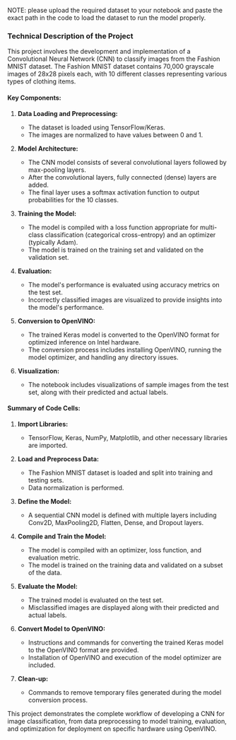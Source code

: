 NOTE: please upload the required dataset to your notebook and paste the exact path in the 
code to load the dataset to run the model properly.


### Technical Description of the Project

This project involves the development and implementation of a Convolutional Neural Network (CNN) to classify images from the Fashion MNIST dataset. The Fashion MNIST dataset contains 70,000 grayscale images of 28x28 pixels each, with 10 different classes representing various types of clothing items.

#### Key Components:

1. **Data Loading and Preprocessing:**
   - The dataset is loaded using TensorFlow/Keras.
   - The images are normalized to have values between 0 and 1.

2. **Model Architecture:**
   - The CNN model consists of several convolutional layers followed by max-pooling layers.
   - After the convolutional layers, fully connected (dense) layers are added.
   - The final layer uses a softmax activation function to output probabilities for the 10 classes.

3. **Training the Model:**
   - The model is compiled with a loss function appropriate for multi-class classification (categorical cross-entropy) and an optimizer (typically Adam).
   - The model is trained on the training set and validated on the validation set.

4. **Evaluation:**
   - The model's performance is evaluated using accuracy metrics on the test set.
   - Incorrectly classified images are visualized to provide insights into the model's performance.

5. **Conversion to OpenVINO:**
   - The trained Keras model is converted to the OpenVINO format for optimized inference on Intel hardware.
   - The conversion process includes installing OpenVINO, running the model optimizer, and handling any directory issues.

6. **Visualization:**
   - The notebook includes visualizations of sample images from the test set, along with their predicted and actual labels.

#### Summary of Code Cells:

1. **Import Libraries:**
   - TensorFlow, Keras, NumPy, Matplotlib, and other necessary libraries are imported.

2. **Load and Preprocess Data:**
   - The Fashion MNIST dataset is loaded and split into training and testing sets.
   - Data normalization is performed.

3. **Define the Model:**
   - A sequential CNN model is defined with multiple layers including Conv2D, MaxPooling2D, Flatten, Dense, and Dropout layers.

4. **Compile and Train the Model:**
   - The model is compiled with an optimizer, loss function, and evaluation metric.
   - The model is trained on the training data and validated on a subset of the data.

5. **Evaluate the Model:**
   - The trained model is evaluated on the test set.
   - Misclassified images are displayed along with their predicted and actual labels.

6. **Convert Model to OpenVINO:**
   - Instructions and commands for converting the trained Keras model to the OpenVINO format are provided.
   - Installation of OpenVINO and execution of the model optimizer are included.

7. **Clean-up:**
   - Commands to remove temporary files generated during the model conversion process.

This project demonstrates the complete workflow of developing a CNN for image classification, from data preprocessing to model training, evaluation, and optimization for deployment on specific hardware using OpenVINO.
